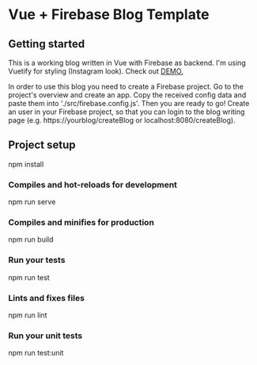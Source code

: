 # Vue + Firebase Blog Template

## Getting started

This is a working blog written in Vue with Firebase as backend. I'm using Vuetify for styling (Instagram look). Check out <a href="https://anna-s-blog.firebaseapp.com/">DEMO.</a>

In order to use this blog you need to create a Firebase project. Go to the project's overview and create an app. Copy the received config data
and paste them into './src/firebase.config.js'. Then you are ready to go!
Create an user in your Firebase project, so that you can login to the blog writing page (e.g. https://yourblog/createBlog or localhost:8080/createBlog).



## Project setup

npm install


### Compiles and hot-reloads for development

npm run serve


### Compiles and minifies for production

npm run build


### Run your tests

npm run test


### Lints and fixes files

npm run lint


### Run your unit tests

npm run test:unit

